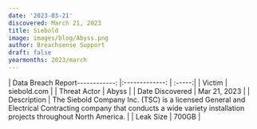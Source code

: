 ```yaml
---
date: '2023-03-21'
discovered: March 21, 2023
title: Siebold
image: images/blog/Abyss.png
author: Breachsense Support
draft: false
yearmonths: 2023/march
---
```


| Data Breach Report------------:     |:-------------:    | :-----:|
| Victim      | siebold.com      | 
| Threat Actor      | Abyss      | 
| Date Discovered      | Mar 21, 2023      | 
| Description      | The Siebold Company Inc. (TSC) is a licensed General and Electrical Contracting company that conducts a wide variety installation projects throughout North America.      | 
| Leak Size      | 700GB      | 

